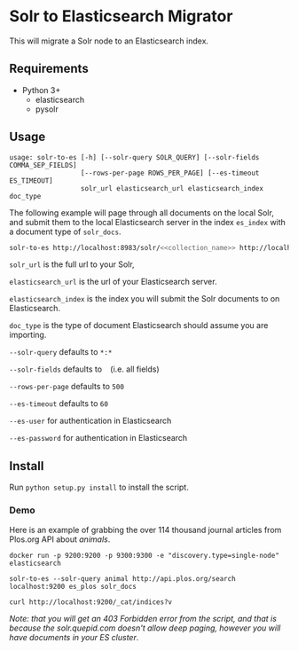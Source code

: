 # Solr to Elasticsearch Migrator

This will migrate a Solr node to an Elasticsearch index.

## Requirements

  * Python 3+
    * elasticsearch
    * pysolr

## Usage

```
usage: solr-to-es [-h] [--solr-query SOLR_QUERY] [--solr-fields COMMA_SEP_FIELDS]
                  [--rows-per-page ROWS_PER_PAGE] [--es-timeout ES_TIMEOUT]
                  solr_url elasticsearch_url elasticsearch_index doc_type
```

The following example will page through all documents on the local Solr, and submit them to the local Elasticsearch server in the index `es_index` with a document type of `solr_docs`.

```bash
solr-to-es http://localhost:8983/solr/<<collection_name>> http://localhost:9200 <<collection_name>> solr_docs
```

`solr_url` is the full url to your Solr,

`elasticsearch_url` is the url of your Elasticsearch server.

`elasticsearch_index` is the index you will submit the Solr documents to on Elasticsearch.

`doc_type` is the type of document Elasticsearch should assume you are importing.

`--solr-query` defaults to `*:*`

`--solr-fields` defaults to ` ` (i.e. all fields)

`--rows-per-page` defaults to `500`

`--es-timeout` defaults to `60`

`--es-user` for authentication in Elasticsearch

`--es-password` for authentication in Elasticsearch


## Install

Run `python setup.py install` to install the script.

### Demo

Here is an example of grabbing the over 114 thousand journal articles from Plos.org API about *animals*.

```
docker run -p 9200:9200 -p 9300:9300 -e "discovery.type=single-node" elasticsearch

solr-to-es --solr-query animal http://api.plos.org/search localhost:9200 es_plos solr_docs

curl http://localhost:9200/_cat/indices?v

```
_Note: that you will get an 403 Forbidden error from the script, and that is because the solr.quepid.com doesn't allow deep paging, however you will have documents in your ES cluster_.
